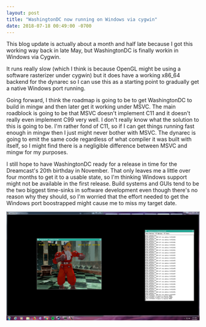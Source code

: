 ```yaml
---
layout: post
title: "WashingtonDC now running on Windows via cygwin"
date: 2018-07-18 00:49:00 -0700
---
```


This blog update is actually about a month and half late because I got
this working way back in late May, but WashingtonDC is finally workin in
Windows via Cygwin.

It runs really slow (which I think is because OpenGL might be using a
software rasterizer under cygwin) but it does have a working x86_64
backend for the dynarec so I can use this as a starting point to gradually
get a native Windows port running.

Going forward, I think the roadmap is going to be to get WashingtonDC to
build in mingw and then later get it working under MSVC.  The main
roadblock is going to be that MSVC doesn't implement C11 and it doesn't
really even implement C99 very well.  I don't really know what the
solution to this is going to be.  I'm rather fond of C11, so if I can get
things running fast enough in mingw then I just might never bother with
MSVC.  The dynarec is going to emit the same code regardless of what
compiler it was built with itself, so I might find there is a negligible
difference between MSVC and mingw for my purposes.

I still hope to have WashingtonDC ready for a release in time for the
Dreamcast's 20th birthday in November.  That only leaves me a little over
four months to get it to a usable state, so I'm thinking Windows support
might not be available in the first release.  Build systems and GUIs tend
to be the two biggest time-sinks in software development even though
there's no reason why they should, so I'm worried that the effort needed
to get the Windows port boostrapped might cause me to miss my target date.

![](washingtondc_cygwin.jpg)
